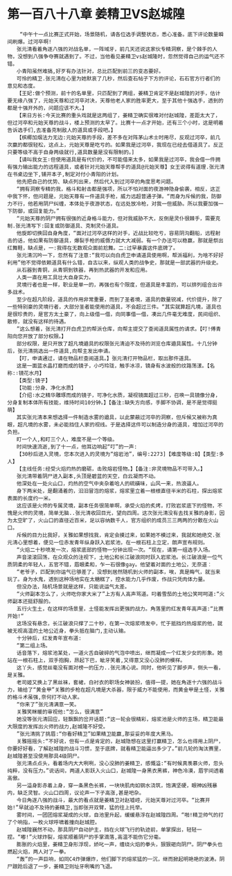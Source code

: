 # 第一百八十八章 姜精卫VS赵城隍
        “中午十一点比赛正式开始，场景随机，请各位选手调整状态，悉心准备。底下评论数量瞬间刷爆。过河卒啊!
       张元清看着角逐八强的对战名单，一阵域牙，前几天还说这家伙专精洞察，是个棘手的人物，没想到八强争夺赛就遇到了。不过，当他看见姜精卫vs赵城隆时，忽然觉得自己的运气还不错。
       小青阳虽然难搞,好歹有办法针对，总比匹配到前三的变态要好。
       可怜的精卫.张元清在心里为她默哀了几秒，然后查石帖子下方的评论，石石官方行者们的意见和态度。
       【王妃:做个预测，前十的名单里，只匹配到了两组，姜精卫肯定不是赵城隍的对手，估计要无缘八强了，元始天尊和过河卒对决，天尊他老人家的胜率更大，至于其他十强选手，透到的都是十强开外的，问题应该不大。】
       【来日方长:今天比赛的重头戏就是这两组了，姜精卫确实很难对付赵城隍，差距太大了，但过河卒和元始天尊的战斗，楼上预测的太早了。比赛十一点才开始，还有三个小时，这是明着告诉选手们,去准备克制敌人的道具或手段吧。】
       【槟椰加烟法力无边:元始天尊的手段，差不多在对阵茅山术士时用尽，反观过河卒，前几次赢的都很轻松，这点上，元始天尊是吃亏的。如果我是过河卒，我现在已经去借道具了。反正只要等级不高于自身两级就行,道具数量是没有限制的。]
       【请叫我女王∶但使用道具是有代价的，不可能借来太多，如果我是过河卒，我会借一件拥有强力输出能力的远程道具，或者针对元始天尊帮手的道具@元始天尊】女王说得有道理.张元清在书桌边坐下,铺开本子,制定对付小青阳的计划。
       他先把自己的优势、缺点列出来，然后代入到过河卒的角度思考问题。
       “拥有洞察专精的我，格斗和射击都是强项，所以不怕对面的夜游神隐身偷袭，相反，这正中我下怀，但问题是，元始天尊有一件道具手枪，威力远超普通子弹。“而身为斥候的我，防御力不行，他若用阴尸纠缠，本体处于夜游状态，在远处放冷枪，对我一但威胁。所以我要加强一下防御，或回复能力。”
       “元始天尊的阴尸拥有很强的近身格斗能力，但对我威胁不大，反倒是灵仆很棘手，需要克制.张元清写下:回复或防御道具、克制灵仆道具。
       他旋即切换回自身角度，“面对过河卒这样的对手，近战比较吃亏，容易阴沟翻船，远程射击的话，他如果有防御道具，爆裂手枪的威慑力就大大减弱。有一个办法可以稳赢，那就是祭出红舞鞋，缺点是，一:我得在无数观众面前尬舞。二:过早暴露这件底牌了。
       张元清沉吟一下，忽然有了注意:“我可以向白虎卫申请道具使用啊，帮派福利，为啥不好好利用”他不觉得依赖道具有什么错，自古以来，纵观人类的战争史，那就是一部武器的升级史。
       从石器到青铜，从青铜到铁器，再到热武器的开发和应用。
       人类一直在用工具壮大自身实力。
       灵境行者也是一样，职业是单一的，再强也有个限度，但道具是丰富的，可以排列组合出许多战术。
       至少在超凡阶段，道具的作用非常重要，而到了圣者境，道具的数量锐减，代价提升，除了一些特别豪的灵境行者，大部分圣者能使用的道具，不会超过三件。“其实就算超凡境，道具也是很珍贵的，是官方太土豪了，向上级借一借，向同事借一借，凑出几件毫无难度，民间组织、散修，就没有这样的待遇。
       ”这么想着，张元清打开白虎卫的帮派仓库，向帮主提交了查阅道具属性的请求。【叮!傅青阳向您开放了部分权限。】
       部分权限，是只开放了超凡境遒具的权限张元清迫不及待的浏览仓库遒具属性。十几分钟后，张元清挑选出一件道具,向帮主发出申请。
       【叮，申请通过，请在物品栏查阅道具。】张元清打开物品栏，取出那件道具。
       这是一面蓝水晶打磨而成的镜子，小巧玲珑，触手冰凉，镜身有水波般的纹路荡漾。【名称:∶镜花水月】
       【类型:镜子】
       【功能:分身、净化水质】
       【介绍∶水之精华雕琢而成的镜子，可净化水质，凝视镜面超过三秒，召唤一具镜像分身，分身复制本体所有技能，维持时间10分钟。】【备注:缺失方向感，手脚不协调，是不是觉得挺萌】
       其实张元清本来想选择一件制造水雾的遒具，以此蒙蔽过河卒的洞察，但斥候又被称为真眼，超凡境的水雾，未必能挡住人家的视线。于是选择这件可以制造分身的道具，增加过河卒的负担。
       盯一个人,和盯三个人，难度不是一个等级。
       时间快速流逝,到了十一点，他耳边响起“叮”的一声:
       【30秒后进入灵境，您本次进入的灵境为“熔岩池”，编号:2273]【难度等级:B】【类型:多人】
       【主线任务:经受火焰灼热的磨砺，击败熔岩怪物。】【备注:非灵境物品不可带入。】
       张元清带着阴尸进入副本,头顶是碧蓝的天空，白云凝而不动。
       他深处在一处火山口，灼热的空气中夹杂着哈人的硫磺味，山风一来，热浪逼人。
       身下两米处，是翻涌着的，汩汨冒泡的熔浆，熔浆里立着一根根直径半米的石柱，探出熔浆表面的长度约一米。
       这应该是火师的专属灵境，副本任务很简单啊，承受火焰的炙烤，打败岩浆底下的怪物，不愧是火师的灵境，简单无脑..张元清收回目光，望向四周。这次张元清没有去找关雅的身影，因为太空旷了，火山口的直径近百米，足以容纳数千人，官方组织的成员三三两两的分散在火山口。
       斥候的目力比我好，关雅如果想找我，肯定会摸过来，如果她不模过来，我就和她绝交.张元清心里想着，便见一位赤发青年纵身跃入岩浆池，在一根石柱上立定，朗声宣布规则。
       “火焰二十秒喷发一次，熔浆底部的怪物一分钟出现一次。“现在，请第一组选手入场。
       声音滚滚回荡，在众观众的注视下，土地公和长江破浪同时跃入岩浆池。长江破浪是一位气质阴柔的年轻人，五官不错，眉眼柔和，乍一石很像gay。他望着对面的土地公，无奈道︰
       “老爷子，匹配到你运气已够差了，没想到居然随机到火师的副本，唉，真是晦气，就当来玩了。身为水鬼，透到这种场地实在太糖糕了，控水能力几乎作废，作战只凭肉体力量。
       但没办法，陆机场景就是这样，只能说运气太差。
       “火师副本怎么了，火师吃你家大米了”上方有人高声骂道。叼着雪茄的土地公笑呵呵道:“火师副本还挺舒服的。
       五行火生土，在这样的场景里，土怪能发挥出更强的战力。角落里的红发青年高声道:“比赛开始!“
       这场没有悬念，长江破浪只撑了二十秒，在第一次熔浆喷发中，忙于抵挡灼热熔浆的他，就被无视高温的土地公近身，拳头抵在脑门,主动认输。
       十分钟后，红发青年宣布道:
       “第二组上场。
       话音落下，熔浆池某处，一道火舌自破碎的气泡中喷出，继而凝成一个红发少女的形象。她站在一根石柱上，双手抱胸，昂起下巴，眦牙笑着,又得意又没心没肺的模样。
       这丫头，感觉丝毫没有面对榜一的压力..张元清心说。同时，他听见了脚步声，侧头一看，是关雅。
       老司姬又换上了黑丝袜，套裙，白衬衣的职场女神装扮，值得一提，她在角逐十六强的战斗力，输给了“黄金甲”关雅的步枪在超凡境是大杀器，限于威力不能使用，而黄金甲是土怪，关雅的格斗术虽强,奈何打不动人家。
       “你来了”张元清满意一笑。
       关雅笑眯暖的审视他:“怎么，很满意”
       她没等张元清回应，轻飘飘的岔开话题:“这一轮会很精彩，熔浆池是火师的主场，精卫能最大限度的发挥出火师的战力,赵城隆不好受。
       ”张元清挑了挑眉:“你看好精卫”如果精卫能赢,那妥妥的年度大黑马。
       关雅摇摇头:“不好说，但有一点是肯定的，赵城隐想在这里打赢精卫，怎么也得用上阴尸，你要好好看，了解赵城隍的战斗习惯，至于底牌，就看精卫能逼出多少了。”前几轮的淘汰赛里，赵城隍甚至没使用那具4级阴尸。
       张元清点点头，看着场内大大咧咧，没心没肺的姜精卫，感慨溢:“有时候真羡慕火师，忽头纯粹，没有压力。”说话间，两道人影跃入火山口，赵城隍一身黑衣黑裤，神色冷漠，眉宇间透着高傲。
       另一溢身影赤着上身，穿一条黑色长裤，一块块肌肉如钢水浇筑，饱满坚硬，眼神凶残暴内，缺乏灵智。火山口四周，议论声一下子高涨,甚是吧杂。
       今日角逐八强的战斗，最大的看点就是姜精卫对赵墟崆，元始天尊对过河卒。“比赛开始!”早就迫不及待的姜精卫,当即张开双臂，猛的往上托举。
       雾时间，一团团熔浆凝成的火球，自池里升起，缓缓悬浮在赵城隍四周。“啪!精卫帅气的打了个响指，一枚火球呼啸着撞向赵城腔。
       赵城隍巍然不动，那具阴尸自动护主，挡在火球飞行的轨迹前，单掌探出，轻轻一捏。“嘟!”火球炸裂，熔浆顺着阴尸的手掌滴落,高温不能伤它分毫。
       膨胀的火焰里，姜精卫身形浮现，娇叱一声，缠绕火焰的拳头，狠狠砸向阴尸。阴尸拳头也燃起火焰，两人对了一拳。
       “轰”的一声巨响，如同C4炸弹爆炸，他们脚下的熔浆猛的一沉，继而掀起明艳艳的波涛。阴尸踉跄后退了一步，姜精卫则址牙咧嘴的飞退。